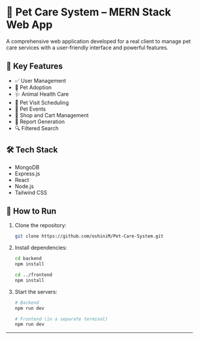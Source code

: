 # 🐾 Pet Care System – MERN Stack Web App

A comprehensive web application developed for a real client to manage pet care services with a user-friendly interface and powerful features.

## 🎯 Key Features

- ✅ User Management
- 🐶 Pet Adoption
- 🩺 Animal Health Care
- 📅 Pet Visit Scheduling
- 🎉 Pet Events
- 🛒 Shop and Cart Management
- 📄 Report Generation
- 🔍 Filtered Search

## 🛠️ Tech Stack

- MongoDB
- Express.js
- React
- Node.js
- Tailwind CSS

## 🚀 How to Run

1. Clone the repository:
    ```bash
    git clone https://github.com/oshiniM/Pet-Care-System.git
    ```
2. Install dependencies:
    ```bash
    cd backend
    npm install

    cd ../frontend
    npm install
    ```
3. Start the servers:
    ```bash
    # Backend
    npm run dev

    # Frontend (in a separate terminal)
    npm run dev
    ```

---

